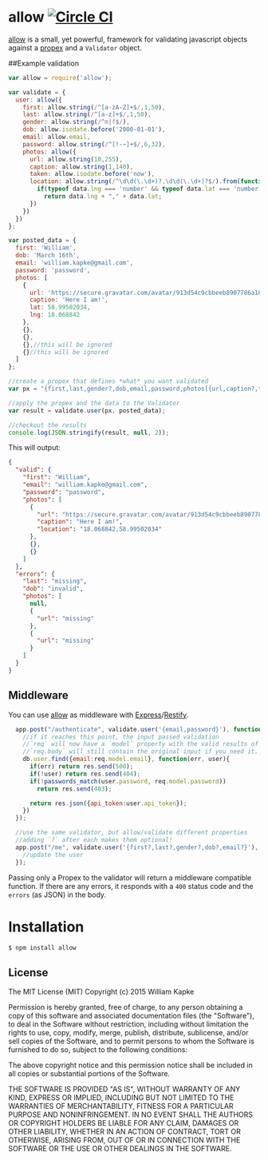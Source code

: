 allow [![Circle CI](https://circleci.com/gh/williamkapke/allow.svg?style=svg)](https://circleci.com/gh/williamkapke/allow)
=====

[allow](http://williamkapke.github.com/allow) is a small, yet powerful, framework for validating
javascript objects against a [propex](https://propex.org) and a `Validator` object.


##Example validation
```javascript
var allow = require('allow');

var validate = {
  user: allow({
    first: allow.string(/^[a-zA-Z]+$/,1,50),
    last: allow.string(/^[a-z]+$/,1,50),
    gender: allow.string(/^m|f$/),
    dob: allow.isodate.before('2000-01-01'),
    email: allow.email,
    password: allow.string(/^[!-~]+$/,6,32),
    photos: allow({
      url: allow.string(10,255),
      caption: allow.string(1,140),
      taken: allow.isodate.before('now'),
      location: allow.string(/^\d\d(\.\d+)?,\d\d(\.\d+)?$/).from(function (propex, data) {
        if(typeof data.lng === 'number' && typeof data.lat === 'number')
          return data.lng + "," + data.lat;
      })
    })
  })
};

var posted_data = {
  first: 'William',
  dob: 'March 16th',
  email: 'william.kapke@gmail.com',
  password: 'password',
  photos: [
    {
      url: 'https://secure.gravatar.com/avatar/913d54c9cbbeeb8907786a18e6fbf844',
      caption: 'Here I am!',
      lat: 58.99502034,
      lng: 18.068842
    },
    {},
    {},
    {},//this will be ignored
    {}//this will be ignored
  ]
};

//create a propex that defines *what* you want validated
var px = "{first,last,gender?,dob,email,password,photos[{url,caption?,taken?,location?}]2:3?}";

//apply the propex and the data to the Validator
var result = validate.user(px, posted_data);

//checkout the results
console.log(JSON.stringify(result, null, 2));
```

This will output:
```json
{
  "valid": {
    "first": "William",
    "email": "william.kapke@gmail.com",
    "password": "password",
    "photos": [
      {
        "url": "https://secure.gravatar.com/avatar/913d54c9cbbeeb8907786a18e6fbf844",
        "caption": "Here I am!",
        "location": "18.068842,58.99502034"
      },
      {},
      {}
    ]
  },
  "errors": {
    "last": "missing",
    "dob": "invalid",
    "photos": [
      null,
      {
        "url": "missing"
      },
      {
        "url": "missing"
      }
    ]
  }
}
```

## Middleware
You can use [allow](https://github.com/williamkapke/allow) as middleware with
[Express](https://github.com/strongloop/express)/[Restify](https://github.com/mcavage/node-restify).

```javascript
  app.post("/authenticate", validate.user('{email,password}'), function(req, res){
    //if it reaches this point, the input passed validation
    //`req` will now have a `model` property with the valid results of the validator.
    //`req.body` will still contain the original input if you need it.
    db.user.find({email:req.model.email}, function(err, user){
      if(err) return res.send(500);
      if(!user) return res.send(404);
      if(!passwords_match(user.password, req.model.password))
        return res.send(403);

      return res.json({api_token:user.api_token});
    })
  });

  //use the same validator, but allow/validate different properties
  //adding `?` after each makes them optional!
  app.post("/me", validate.user('{first?,last?,gender?,dob?,email?}'), function(req, res){
    //update the user
  });
```

Passing only a Propex to the validator will return a middleware compatible function. If there are any errors, it
responds with a `400` status code and the `errors` (as JSON) in the body.


# Installation

    $ npm install allow

## License

The MIT License (MIT)
Copyright (c) 2015 William Kapke

Permission is hereby granted, free of charge, to any person obtaining a copy of
this software and associated documentation files (the "Software"), to deal in
the Software without restriction, including without limitation the rights to
use, copy, modify, merge, publish, distribute, sublicense, and/or sell copies of
the Software, and to permit persons to whom the Software is furnished to do so,
subject to the following conditions:

The above copyright notice and this permission notice shall be included in all
copies or substantial portions of the Software.

THE SOFTWARE IS PROVIDED "AS IS", WITHOUT WARRANTY OF ANY KIND, EXPRESS OR
IMPLIED, INCLUDING BUT NOT LIMITED TO THE WARRANTIES OF MERCHANTABILITY,
FITNESS FOR A PARTICULAR PURPOSE AND NONINFRINGEMENT. IN NO EVENT SHALL THE
AUTHORS OR COPYRIGHT HOLDERS BE LIABLE FOR ANY CLAIM, DAMAGES OR OTHER
LIABILITY, WHETHER IN AN ACTION OF CONTRACT, TORT OR OTHERWISE, ARISING FROM,
OUT OF OR IN CONNECTION WITH THE SOFTWARE OR THE USE OR OTHER DEALINGS IN THE
SOFTWARE.

